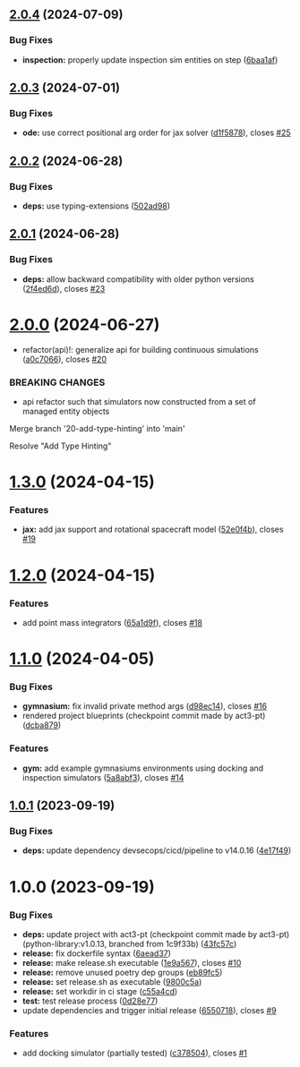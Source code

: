 ## [2.0.4](https://git.act3-ace.com/rta/safe-autonomy-stack/safe-autonomy-simulation/compare/v2.0.3...v2.0.4) (2024-07-09)


### Bug Fixes

* **inspection:** properly update inspection sim entities on step ([6baa1af](https://git.act3-ace.com/rta/safe-autonomy-stack/safe-autonomy-simulation/commit/6baa1af29e5edef7b722ae93bc86005d7c0b850f))

## [2.0.3](https://git.act3-ace.com/rta/safe-autonomy-stack/safe-autonomy-simulation/compare/v2.0.2...v2.0.3) (2024-07-01)


### Bug Fixes

* **ode:** use correct positional arg order for jax solver ([d1f5878](https://git.act3-ace.com/rta/safe-autonomy-stack/safe-autonomy-simulation/commit/d1f587828074de25a8cab623fd470645471a14ec)), closes [#25](https://git.act3-ace.com/rta/safe-autonomy-stack/safe-autonomy-simulation/issues/25)

## [2.0.2](https://git.act3-ace.com/rta/safe-autonomy-stack/safe-autonomy-simulation/compare/v2.0.1...v2.0.2) (2024-06-28)


### Bug Fixes

* **deps:** use typing-extensions ([502ad98](https://git.act3-ace.com/rta/safe-autonomy-stack/safe-autonomy-simulation/commit/502ad98aa53efd15a52438c124f2c922d0e554ba))

## [2.0.1](https://git.act3-ace.com/rta/safe-autonomy-stack/safe-autonomy-simulation/compare/v2.0.0...v2.0.1) (2024-06-28)


### Bug Fixes

* **deps:** allow backward compatibility with older python versions ([2f4ed6d](https://git.act3-ace.com/rta/safe-autonomy-stack/safe-autonomy-simulation/commit/2f4ed6d298df503a0c616e8634cff4fefb246663)), closes [#23](https://git.act3-ace.com/rta/safe-autonomy-stack/safe-autonomy-simulation/issues/23)

# [2.0.0](https://git.act3-ace.com/rta/safe-autonomy-stack/safe-autonomy-simulation/compare/v1.3.0...v2.0.0) (2024-06-27)


* refactor(api)!: generalize api for building continuous simulations ([a0c7066](https://git.act3-ace.com/rta/safe-autonomy-stack/safe-autonomy-simulation/commit/a0c70661d385b8eb09e4c0b24c44517f3bb129bf)), closes [#20](https://git.act3-ace.com/rta/safe-autonomy-stack/safe-autonomy-simulation/issues/20)


### BREAKING CHANGES

* api refactor such that simulators now constructed from a set of managed entity objects

Merge branch '20-add-type-hinting' into 'main'

Resolve "Add Type Hinting"

# [1.3.0](https://git.act3-ace.com/rta/safe-autonomy-stack/safe-autonomy-simulation/compare/v1.2.0...v1.3.0) (2024-04-15)


### Features

* **jax:** add jax support and rotational spacecraft model ([52e0f4b](https://git.act3-ace.com/rta/safe-autonomy-stack/safe-autonomy-simulation/commit/52e0f4bafe08aeeffe93cc5d3a93850521e63e72)), closes [#19](https://git.act3-ace.com/rta/safe-autonomy-stack/safe-autonomy-simulation/issues/19)

# [1.2.0](https://git.act3-ace.com/rta/safe-autonomy-stack/safe-autonomy-simulation/compare/v1.1.0...v1.2.0) (2024-04-15)


### Features

* add point mass integrators ([65a1d9f](https://git.act3-ace.com/rta/safe-autonomy-stack/safe-autonomy-simulation/commit/65a1d9f211a300a0d980a44c2efac45b8b60a8bb)), closes [#18](https://git.act3-ace.com/rta/safe-autonomy-stack/safe-autonomy-simulation/issues/18)

# [1.1.0](https://git.act3-ace.com/rta/safe-autonomy-stack/safe-autonomy-simulation/compare/v1.0.1...v1.1.0) (2024-04-05)


### Bug Fixes

* **gymnasium:** fix invalid private method args ([d98ec14](https://git.act3-ace.com/rta/safe-autonomy-stack/safe-autonomy-simulation/commit/d98ec143fe88557536e4eac75555fae960cba5a0)), closes [#16](https://git.act3-ace.com/rta/safe-autonomy-stack/safe-autonomy-simulation/issues/16)
* rendered project blueprints (checkpoint commit made by act3-pt) ([dcba879](https://git.act3-ace.com/rta/safe-autonomy-stack/safe-autonomy-simulation/commit/dcba8799ac9dc7b4d77134a64b53f407330e5eec))


### Features

* **gym:** add example gymnasiums environments using docking and inspection simulators ([5a8abf3](https://git.act3-ace.com/rta/safe-autonomy-stack/safe-autonomy-simulation/commit/5a8abf3e4f0585a5301287dc74e6da27c0e8e2c3)), closes [#14](https://git.act3-ace.com/rta/safe-autonomy-stack/safe-autonomy-simulation/issues/14)

## [1.0.1](https://git.act3-ace.com/rta/safe-autonomy-stack/safe-autonomy-simulation/compare/v1.0.0...v1.0.1) (2023-09-19)


### Bug Fixes

* **deps:** update dependency devsecops/cicd/pipeline to v14.0.16 ([4e17f49](https://git.act3-ace.com/rta/safe-autonomy-stack/safe-autonomy-simulation/commit/4e17f49dad0d507e3abcdf3c4cff659c038f9a87))

# 1.0.0 (2023-09-19)


### Bug Fixes

* **deps:** update project with act3-pt (checkpoint commit made by act3-pt) (python-library:v1.0.13, branched from 1c9f33b) ([43fc57c](https://git.act3-ace.com/rta/safe-autonomy-stack/safe-autonomy-simulation/commit/43fc57c242bba22a176e91ccf36f939303172c56))
* **release:** fix dockerfile syntax ([6aead37](https://git.act3-ace.com/rta/safe-autonomy-stack/safe-autonomy-simulation/commit/6aead37f6f8ee3353b7fa6849e9ebff99891c698))
* **release:** make release.sh executable ([1e9a567](https://git.act3-ace.com/rta/safe-autonomy-stack/safe-autonomy-simulation/commit/1e9a567831519b494e9cbdc4801b28cd2089d37b)), closes [#10](https://git.act3-ace.com/rta/safe-autonomy-stack/safe-autonomy-simulation/issues/10)
* **release:** remove unused poetry dep groups ([eb89fc5](https://git.act3-ace.com/rta/safe-autonomy-stack/safe-autonomy-simulation/commit/eb89fc53392f3a3def1cf1c5adfd30c762f7d439))
* **release:** set release.sh as executable ([9800c5a](https://git.act3-ace.com/rta/safe-autonomy-stack/safe-autonomy-simulation/commit/9800c5a94382f9ac1c003b3acce565052eac98d1))
* **release:** set workdir in ci stage ([c55a4cd](https://git.act3-ace.com/rta/safe-autonomy-stack/safe-autonomy-simulation/commit/c55a4cd3f0271dce839421440b90d9de37d20970))
* **test:** test release process ([0d28e77](https://git.act3-ace.com/rta/safe-autonomy-stack/safe-autonomy-simulation/commit/0d28e773f12277eb7ef3577f1cdcad829a589ca9))
* update dependencies and trigger initial release ([6550718](https://git.act3-ace.com/rta/safe-autonomy-stack/safe-autonomy-simulation/commit/65507180a31dce7303c9ebf110bedcba19390396)), closes [#9](https://git.act3-ace.com/rta/safe-autonomy-stack/safe-autonomy-simulation/issues/9)


### Features

* add docking simulator (partially tested) ([c378504](https://git.act3-ace.com/rta/safe-autonomy-stack/safe-autonomy-simulation/commit/c3785043c3fc4038efda08eb92e1e0eac2719d84)), closes [#1](https://git.act3-ace.com/rta/safe-autonomy-stack/safe-autonomy-simulation/issues/1)
